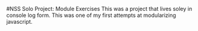 #NSS Solo Project: Module Exercises
This was a project that lives soley in console log form. This was one of my first attempts at modularizing javascript.
